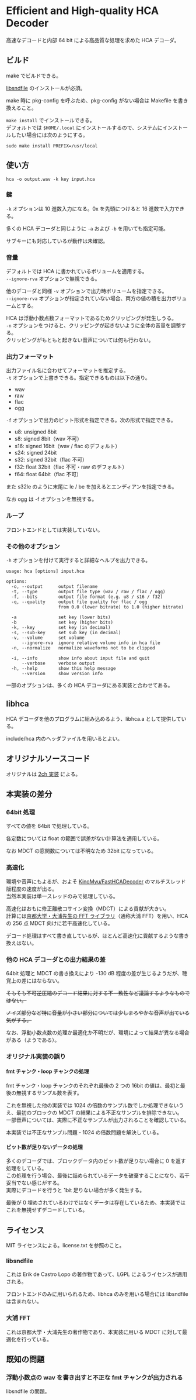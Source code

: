 # Efficient and High-quality HCA Decoder

高速なデコードと内部 64 bit による高品質な処理を求めた HCA デコーダ。

## ビルド

make でビルドできる。

[libsndfile](http://www.mega-nerd.com/libsndfile/) のインストールが必須。

make 時に pkg-config を呼ぶため、pkg-config がない場合は Makefile を書き換えること。

`make install` でインストールできる。  
デフォルトでは `$HOME/.local` にインストールするので、システムにインストールしたい場合には次のようにする。

    sudo make install PREFIX=/usr/local

## 使い方

    hca -o output.wav -k key input.hca

### 鍵

`-k` オプションは 10 進数入力になる。0x を先頭につけると 16 進数で入力できる。

多くの HCA デコーダと同じように `-a` および `-b` を用いても指定可能。

サブキーにも対応しているが動作は未確認。

### 音量

デフォルトでは HCA に書かれているボリュームを適用する。  
`--ignore-rva` オプションで無視できる。

他のデコーダと同様 `-v` オプションで出力時ボリュームを指定できる。  
`--ignore-rva` オプションが指定されていない場合、両方の値の積を出力ボリュームとする。

HCA は浮動小数点数フォーマットであるためクリッピングが発生しうる。  
`-n` オプションをつけると、クリッピングが起きないように全体の音量を調整する。  
クリッピングがもともと起きない音声については何も行わない。

### 出力フォーマット

出力ファイル名に合わせてフォーマットを推定する。  
`-t` オプションで上書きできる。指定できるものは以下の通り。

- wav
- raw
- flac
- ogg

`-f` オプションで出力のビット形式を指定できる。次の形式で指定できる。

- u8: unsigned 8bit
- s8: signed 8bit（wav 不可）
- s16: signed 16bit（wav / flac のデフォルト）
- s24: signed 24bit
- s32: signed 32bit（flac 不可）
- f32: float 32bit（flac 不可・raw のデフォルト）
- f64: float 64bit（flac 不可）

また s32le のように末尾に le / be を加えるとエンディアンを指定できる。

なお ogg は -f オプションを無視する。

### ループ

フロントエンドとしては実装していない。

### その他のオプション

`-h` オプションを付けて実行すると詳細なヘルプを出力できる。

```
usage: hca [options] input.hca

options:
  -o, --output      output filename
  -t, --type        output file type (wav / raw / flac / ogg)
  -f, --bits        output file format (e.g. u8 / s16 / f32)
  -q, --quality     output file quality for flac / ogg
                    from 0.0 (lower bitrate) to 1.0 (higher bitrate)

  -a                set key (lower bits)
  -b                set key (higher bits)
  -k, --key         set key (in decimal)
  -s, --sub-key     set sub key (in decimal)
  -v, --volume      set volume
      --ignore-rva  ignore relative volume info in hca file
  -n, --normalize   normalize waveforms not to be clipped

  -i, --info        show info about input file and quit
      --verbose     verbose output
  -h, --help        show this help message
      --version     show version info
```

一部のオプションは、多くの HCA デコーダにある実装と合わせてある。

## libhca

HCA デコーダを他のプログラムに組み込めるよう、libhca.a として提供している。

include/hca 内のヘッダファイルを用いるとよい。

## オリジナルソースコード

オリジナルは [2ch 実装](http://medaka.5ch.net/test/read.cgi/gameurawaza/1485136997/682) による。

## 本実装の差分

### 64bit 処理

すべての値を 64bit で処理している。

各定数については float の範囲で誤差がない計算法を適用している。

なお MDCT の窓関数については不明なため 32bit になっている。

### 高速化

環境や音声にもよるが、およそ [KinoMyu/FastHCADecoder](https://github.com/KinoMyu/FastHCADecoder) のマルチスレッド版程度の速度が出る。  
当然本実装は単一スレッドのみで処理している。

高速化はおもに修正離散コサイン変換（MDCT）による貢献が大きい。  
計算には[京都大学・大浦先生の FFT ライブラリ](http://www.kurims.kyoto-u.ac.jp/~ooura/fft-j.html)（通称大浦 FFT）を用い、HCA の 256 点 MDCT 向けに若干高速化している。

デコード処理はすべて書き直しているが、ほとんど高速化に貢献するような書き換えはない。

### 他の HCA デコーダとの出力結果の差

64bit 処理と MDCT の書き換えにより -130 dB 程度の差が生じるようだが、聴覚上の差にはならない。

~~そもそも不可逆圧縮のデコード結果に対する不一致性など議論するようなものではない。~~

~~ノイズ部分など特に音量が小さい部分については少しまろやかな音声が出ている気がする。~~

なお、浮動小数点数の処理か最適化か不明だが、環境によって結果が異なる場合がある（ようである）。

### オリジナル実装の誤り

#### fmt チャンク・loop チャンクの処理

fmt チャンク・loop チャンクのそれぞれ最後の 2 つの 16bit の値は、最初と最後の無視するサンプル数を表す。

これを無視した他の実装では 1024 の倍数のサンプル数でしか処理できないうえ、最初のブロックの MDCT の結果による不正なサンプルを排除できない。  
一部音声については、実際に不正なサンプルが出力されることを確認している。

本実装では不正なサンプル問題・1024 の倍数問題を解決している。

#### ビット数が足りないデータの処理

多くのデコーダでは、ブロックデータ内のビット数が足りない場合に 0 を返す処理をしている。  
この処理を行う場合、最後に詰められているデータを破棄することになり、若干妥当でない感じがする。  
実際にデコードを行うと 1bit 足りない場合が多く発生する。

最後が 0 埋めされているわけではなくデータは存在しているため、本実装ではこれを無視せずデコードしている。

## ライセンス

MIT ライセンスによる。license.txt を参照のこと。

### libsndfile

これは Erik de Castro Lopo の著作物であって、LGPL によるライセンスが適用される。

フロントエンドのみに用いられるため、libhca のみを用いる場合には libsndfile は含まれない。

### 大浦 FFT

これは京都大学・大浦先生の著作物であり、本実装に用いる MDCT に対して最適化を行っている。

## 既知の問題

### 浮動小数点の wav を書き出すと不正な fmt チャンクが出力される

libsndfile の問題。
